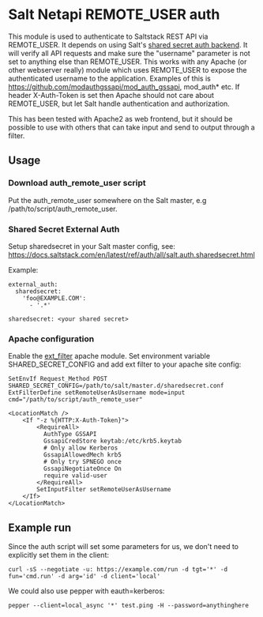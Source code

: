 # Salt Netapi REMOTE_USER auth

This module is used to authenticate to Saltstack REST API via REMOTE_USER. It depends on using Salt's [shared secret auth backend](https://docs.saltstack.com/en/latest/ref/auth/all/salt.auth.sharedsecret.html). It will verify all API requests and make sure the "username" parameter is not set to anything else than REMOTE_USER. This works with any Apache (or other webserver really) module which uses REMOTE_USER to expose the authenticated username to the application. Examples of this is https://github.com/modauthgssapi/mod_auth_gssapi, mod_auth* etc. If header X-Auth-Token is set then Apache should not care about REMOTE_USER, but let Salt handle authentication and authorization.

This has been tested with Apache2 as web frontend, but it should be possible to use with others that can take input and send to output through a filter.

## Usage

### Download auth_remote_user script
Put the auth_remote_user somewhere on the Salt master, e.g /path/to/script/auth_remote_user.

### Shared Secret External Auth
Setup sharedsecret in your Salt master config, see: https://docs.saltstack.com/en/latest/ref/auth/all/salt.auth.sharedsecret.html

Example:
```
external_auth:
  sharedsecret:
    'foo@EXAMPLE.COM':
      - '.*'

sharedsecret: <your shared secret>
```

### Apache configuration
Enable the [ext_filter](https://httpd.apache.org/docs/2.4/mod/mod_ext_filter.html) apache module.
Set environment variable SHARED_SECRET_CONFIG and add ext filter to your apache site config:
```
SetEnvIf Request_Method POST SHARED_SECRET_CONFIG=/path/to/salt/master.d/sharedsecret.conf
ExtFilterDefine setRemoteUserAsUsername mode=input cmd="/path/to/script/auth_remote_user"

<LocationMatch />
    <If "-z %{HTTP:X-Auth-Token}">
        <RequireAll>
          AuthType GSSAPI
          GssapiCredStore keytab:/etc/krb5.keytab
          # Only allow Kerberos
          GssapiAllowedMech krb5
          # Only try SPNEGO once
          GssapiNegotiateOnce On
          require valid-user
        </RequireAll>
        SetInputFilter setRemoteUserAsUsername
    </If>
</LocationMatch>
```

## Example run

Since the auth script will set some parameters for us, we don't need to explicitly set them in the client:
```
curl -sS --negotiate -u: https://example.com/run -d tgt='*' -d fun='cmd.run' -d arg='id' -d client='local'
```

We could also use pepper with eauth=kerberos:
```
pepper --client=local_async '*' test.ping -H --password=anythinghere
```
